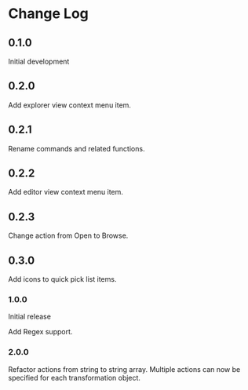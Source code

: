 # Change Log

## 0.1.0

Initial development

## 0.2.0

Add explorer view context menu item.

## 0.2.1

Rename commands and related functions.

## 0.2.2

Add editor view context menu item.

## 0.2.3

Change action from Open to Browse.

## 0.3.0

Add icons to quick pick list items.

### 1.0.0

Initial release

Add Regex support.

### 2.0.0

Refactor actions from string to string array. Multiple actions can now be specified for each transformation object.
